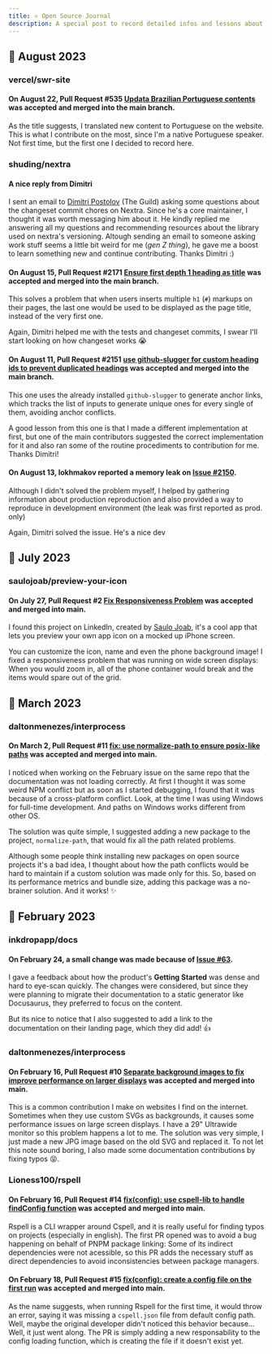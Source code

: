 ```yaml
---
title: ⭐ Open Source Journal
description: A special post to record detailed infos and lessons about my open source experience.
---
```


## 📅 August 2023

### vercel/swr-site

#### On August 22, Pull Request #535 [Updata Brazilian Portuguese contents](https://github.com/vercel/swr-site/pull/535) was accepted and merged into the main branch.

As the title suggests, I translated new content to Portuguese on the website.
This is what I contribute on the most, since I'm a native Portuguese speaker.
Not first time, but the first one I decided to record here.

### shuding/nextra

#### A nice reply from Dimitri

I sent an email to [Dimitri Postolov](https://github.com/B2o5T) (The Guild)
asking some questions about the changeset commit chores on Nextra.
Since he's a core maintainer, I thought it was worth messaging him about it.
He kindly replied me answering all my questions and recommending resources about
the library used on nextra's versioning.
Altough sending an email to someone asking work stuff seems a little bit
weird for me (_gen Z thing_), he gave me a boost to learn something new and
continue contributing. Thanks Dimitri :)
#### On August 15, Pull Request #2171 [Ensure first depth 1 heading as title](https://github.com/shuding/nextra/pull/2171) was accepted and merged into the main branch.

This solves a problem that when users inserts multiple `h1` (`#`)
markups on their pages, the last one would be used to be displayed
as the page title, instead of the very first one.

Again, Dimitri helped me with the tests and changeset commits, I swear I'll
start looking on how changeset works 😭

#### On August 11, Pull Request #2151 [use github-slugger for custom heading ids to prevent duplicated headings](https://github.com/shuding/nextra/pull/2151) was accepted and merged into the main branch.

This one uses the already installed `github-slugger` to generate anchor links, which tracks the
list of inputs to generate unique ones for every single of them, avoiding anchor conflicts.

A good lesson from this one is that I made a different implementation at first, but one of the
main contributors suggested the correct implementation for it and also ran some of the routine
procediments to contribution for me. Thanks Dimitri!

#### On August 13, lokhmakov reported a memory leak on [Issue #2150](https://github.com/shuding/nextra/issues/2150).

Although I didn't solved the problem myself, I helped by gathering information about production
reproduction and also provided a way to reproduce in development environment
(the leak was first reported as prod. only)

Again, Dimitri solved the issue. He's a nice dev

## 📅 July 2023

### saulojoab/preview-your-icon

#### On July 27, Pull Request #2 [Fix Responsiveness Problem](https://github.com/saulojoab/preview-your-icon/pull/2) was accepted and merged into main.

I found this project on LinkedIn, created by [Saulo Joab](https://www.linkedin.com/in/saulojoab/),
it's a cool app that lets you preview your own app icon on a mocked up iPhone screen.

You can customize the icon, name and even the phone background image! I fixed a responsiveness
problem that was running on wide screen displays: When you would zoom in, all of the
phone container would break and the items would spare out of the grid.

## 📅 March 2023

### daltonmenezes/interprocess

#### On March 2, Pull Request #11 [fix: use normalize-path to ensure posix-like paths](https://github.com/daltonmenezes/interprocess/pull/11) was accepted and merged into main.

I noticed when working on the February issue on the same repo that the documentation
was not loading correctly. At first I thought it was some weird NPM conflict but
as soon as I started debugging, I found that it was because of a cross-platform conflict.
Look, at the time I was using Windows for full-time development. And paths on Windows works
different from other OS.

The solution was quite simple, I suggested adding a new package to the project,
`normalize-path`, that would fix all the path related problems.

Although some people think installing new packages on open source projects it's a bad
idea, I thought about how the path conflicts would be hard to maintain if a custom
solution was made only for this. So, based on its performance metrics and bundle size,
adding this package was a no-brainer solution. And it works! ✨


## 📅 February 2023

### inkdropapp/docs

#### On February 24, a small change was made because of [Issue #63](https://github.com/inkdropapp/docs/issues/63).

I gave a feedback about how the product's **Getting Started** was dense and hard
to eye-scan quickly. The changes were considered, but since they were planning
to migrate their documentation to a static generator like Docusaurus, they
preferred to focus on the content.

But its nice to notice that I also suggested to add a link to the documentation
on their landing page, which they did add! 👍

### daltonmenezes/interprocess

#### On February 16, Pull Request #10 [Separate background images to fix improve performance on larger displays](https://github.com/daltonmenezes/interprocess/pull/10) was accepted and merged into main.

This is a common contribution I make on websites I find on the internet. Sometimes
when they use custom SVGs as backgrounds, it causes some performance issues on large
screen displays. I have a 29" Ultrawide monitor so this problem happens a lot to me.
The solution was very simple, I just made a new JPG image based on the old SVG and
replaced it. To not let this note sound boring, I also made some documentation contributions
by fixing typos 😝.

### Lioness100/rspell

#### On February 16, Pull Request #14 [fix(config): use cspell-lib to handle findConfig function](https://github.com/Lioness100/rspell/pull/14) was accepted and merged into main.

Rspell is a CLI wrapper around Cspell, and it is really useful for finding typos
on projects (especially in english). The first PR opened was to avoid a bug happening
on behalf of PNPM package linking: Some of its indirect dependencies were not acessible,
so this PR adds the necessary stuff as direct dependencies to avoid inconsistencies
between package managers.

#### On February 18, Pull Request #15 [fix(config): create a config file on the first run](https://github.com/Lioness100/rspell/pull/15) was accepted and merged into main.

As the name suggests, when running Rspell for the first time, it would throw an error,
saying it was missing a `cspell.json` file from default config path. Well, maybe
the original developer didn't noticed this behavior because... Well, it just went along.
The PR is simply adding a new responsability to the config loading function, which is
creating the file if it doesn't exist yet.
